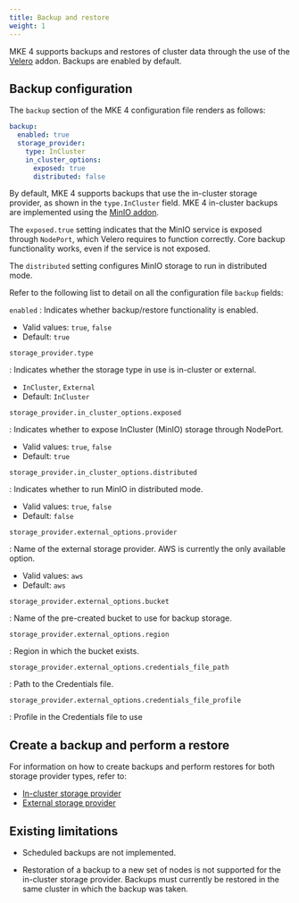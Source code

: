 ```yaml
---
title: Backup and restore
weight: 1
---
```


MKE 4 supports backups and restores of cluster data through the use of the
[Velero](https://velero.io/) addon. Backups are enabled by default.

## Backup configuration

The `backup` section of the MKE 4 configuration file renders as follows:

```yaml
backup:
  enabled: true
  storage_provider:
    type: InCluster
    in_cluster_options:
      exposed: true
      distributed: false
```

By default, MKE 4 supports backups that use the in-cluster storage
provider, as shown in the `type.InCluster` field.
MKE 4 in-cluster backups are implemented using the
[MinIO addon](https://microk8s.io/docs/addon-minio).

The `exposed.true` setting indicates that the MinIO service is
exposed through `NodePort`, which Velero requires to function correctly. Core
backup functionality works, even if the service is not exposed.

The `distributed` setting configures MinIO storage to run in distributed mode.

Refer to the following list to detail on all the configuration file
`backup` fields:

<!-- [TODO turn this list into a table once column widths are fixed] -->

`enabled` 
: Indicates whether backup/restore functionality is enabled.

  - Valid values: `true`, `false`
  - Default: `true`

`storage_provider.type `

: Indicates whether the storage type in use is in-cluster or external.

  -  `InCluster`, `External`
  - Default: `InCluster`

`storage_provider.in_cluster_options.exposed`

: Indicates whether to expose InCluster (MinIO) storage through NodePort.

  - Valid values: `true`, `false`
  - Default: `true`

`storage_provider.in_cluster_options.distributed`

: Indicates whether to run MinIO in distributed mode.

  - Valid values: `true`, `false`
  - Default: `false`

`storage_provider.external_options.provider`

: Name of the external storage provider. AWS is currently the only available option.

  - Valid values: `aws`
  - Default: `aws`

`storage_provider.external_options.bucket`

: Name of the pre-created bucket to use for backup storage.

`storage_provider.external_options.region `

: Region in which the bucket exists.

`storage_provider.external_options.credentials_file_path`

: Path to the Credentials file.

`storage_provider.external_options.credentials_file_profile`

: Profile in the Credentials file to use

## Create a backup and perform a restore

For information on how to create backups and perform restores for both storage
provider types, refer to:

- [In-cluster storage provider](in-cluster)
- [External storage provider](external)

## Existing limitations

- Scheduled backups are not implemented.

- Restoration of a backup to a new set of nodes is not supported for the in-cluster 
  storage provider. Backups must currently be restored in the same cluster in
  which the backup was taken.
